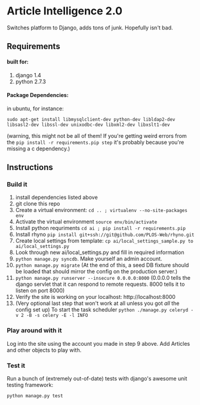 # Article Intelligence 2.0

Switches platform to Django, adds tons of junk.  Hopefully isn't bad.

## Requirements

#### built for:

1.    django 1.4
2.    python 2.7.3

#### Package Dependencies:

in ubuntu, for instance:

`sudo apt-get install libmysqlclient-dev python-dev libldap2-dev libsasl2-dev libssl-dev unixodbc-dev libxml2-dev libxslt1-dev`

(warning, this might not be all of them!  If you're getting weird errors from the `pip install -r requirements.pip step` it's probably because you're missing a c dependency.)


## Instructions

### Build it

1.	install dependencies listed above
2.	git clone this repo
3.	Create a virtual environment: `cd .. ; virtualenv --no-site-packages env`
4.	Activate the virtual environment `source env/bin/activate`
5.	Install python requriments `cd ai ; pip install -r requirements.pip`
6.	Install rhyno `pip install git+ssh://git@github.com/PLOS-Web/rhyno.git`
7.	Create local settings from template: `cp ai/local_settings_sample.py to ai/local_settings.py`
8.	Look through new ai/local_settings.py and fill in required information
9.	`python manage.py syncdb`.  Make yourself an admin account.
10.	`python manage.py migrate` (At the end of this, a seed DB fixture should be loaded that should mirror the config on the production server.)
11.	`python manage.py runserver --insecure 0.0.0.0:8000` (0.0.0.0 tells the django servlet that it can respond to remote requests. 8000 tells it to listen on port 8000)
12.	Verify the site is working on your localhost: http://localhost:8000
13.	(Very optional last step that won't work at all unless you got _all_ the config set up) To start the task scheduler `python ./manage.py celeryd -v 2 -B -s celery -E -l INFO`

### Play around with it

Log into the site using the account you made in step 9 above.  Add Articles and other objects to play with.


### Test it

Run a bunch of (extremely out-of-date) tests with django's awesome unit testing framework:

`python manage.py test`
